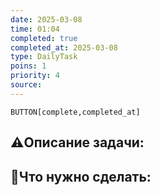 ```yaml
---
date: 2025-03-08
time: 01:04
completed: true
completed_at: 2025-03-08
type: DailyTask
poins: 1
priority: 4
source: 
---
```


`BUTTON[complete,completed_at]`


## ⚠️Описание задачи:



## 📝Что нужно сделать:
